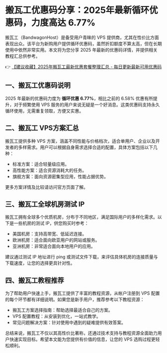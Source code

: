 # 搬瓦工优惠码分享：2025年最新循环优惠码，力度高达 6.77%

搬瓦工（BandwagonHost）是备受用户青睐的 VPS 提供商，尤其在性价比方面表现出众。该平台为新购用户提供循环优惠码，虽然折扣额度不算太高，但在长期使用中依然非常实用。本文将为您分享 2025 年最新的优惠码详情，并提供相关教程汇总供参考。

👉 [【建议收藏】2025年搬瓦工最新优惠套餐整理汇总 - 每日更新最新可用优惠码](https://bit.ly/banwagon)

## 一、搬瓦工优惠码说明

2025 年最新的优惠码力度为 **循环优惠 6.77%**，相比之前的 6.58% 优惠有所提升，对于频繁使用 VPS 服务的用户来说无疑是一个好消息。这类优惠码支持永久循环使用，无需重复领取，方便又实惠。

## 二、搬瓦工 VPS方案汇总

搬瓦工提供多种 VPS 方案，涵盖不同性能与价格档次，适合单用户、企业以及开发者的多样需求。用户可以根据自身需求选择合适的配置，具体方案包括以下几种：

- 标准方案：适合轻量级应用。
- 高性能方案：适合资源消耗大的任务。
- 旗舰方案：面向资源密集型应用，性能占据优势。

更多方案详情及比较请访问官方页面了解。

## 三、搬瓦工全球机房测试 IP

搬瓦工拥有全球多个优质机房，分布于不同地区，满足国际用户的多样化需求。以下是一些机房的测试 IP，供您购买时参考：

- 美国机房：支持高带宽、低延迟连接。
- 欧洲机房：适合面向欧亚用户的网站或服务。
- 亚洲机房：非常适合面向本地用户的应用。

建议通过测试 IP 地址进行 ping 或测试文件下载，来评估具体机房的连接质量与下载速度，让您的选择更具针对性。

## 四、搬瓦工教程推荐

为了帮助用户快速上手，搬瓦工提供了丰富的教程资源，从帐户注册到 VPS 配置的每个环节都有详细说明。如果您是新手用户，推荐参考以下教程资源：

- 搬瓦工方案选择指南：帮助选择最适合自己的方案。
- VPS 配置教程：从安装到优化，一站式教学。
- 常见问题解决方案：针对使用中遇到的疑难提供有效答案。

总结来说，搬瓦工不仅以其高性价比著称，还通过技术支持与教程资源全面助力用户快速实现目标。希望本文能为您提供有价值的信息，让您的 VPS 选购过程更轻松顺利。